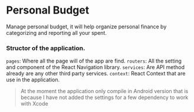 # Personal Budget

Manage personal budget, it will help organize personal finance by categorizing and reporting all your spent.

### Structor of the application.

`pages`: Where all the page will of the app are find.
`routers`: All the setting and component of the React Navigation library.
`services`: Are API method already are any other third party services.
`context`: React Context that are use in the application.

> At the moment the application only compile in Android version that is because I have not added the settings for a few dependency to work with Xcode